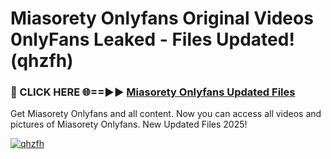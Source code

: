 # Miasorety Onlyfans Original Videos 0nlyFans Leaked - Files Updated! (qhzfh)

<h3>🔴 CLICK HERE 🌐==►► <a href="https://tinyurl.com/brd5kh86" rel="nofollow">Miasorety Onlyfans Updated Files</a></h3>

Get Miasorety Onlyfans and all content. Now you can access all videos and pictures of Miasorety Onlyfans. New Updated Files 2025!

[![qhzfh](https://i.imgur.com/K7sEzmb.gif)](https://tinyurl.com/brd5kh86)
